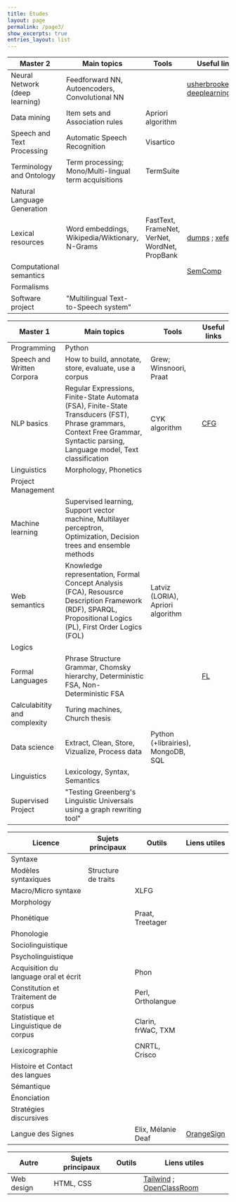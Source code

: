 ```yaml
---
title: Études
layout: page
permalink: /page3/
show_excerpts: true
entries_layout: list
---
```


| Master 2  | Main topics  | Tools | Useful links |
|-----------|--------------|-------|--------------|
| Neural Network (deep learning) | Feedforward NN, Autoencoders, Convolutional NN | | [usherbrooke][usherbrooke] ; [deeplearningbook][deeplearningbook] |
| Data mining | Item sets and Association rules | Apriori algorithm  | |
| Speech and Text Processing | Automatic Speech Recognition  | Visartico |  |
| Terminology and Ontology | Term processing; Mono/Multi-lingual term acquisitions | TermSuite  |   |
| Natural Language Generation  |     |   |     |
| Lexical resources   | Word embeddings, Wikipedia/Wiktionary, N-Grams | FastText, FrameNet, VerNet, WordNet, PropBank | [dumps][dumps] ; [xefer][xefer]  |
| Computational semantics   |     |     | [SemComp][SemComp]    |
| Formalisms |     |      |      |
| Software project  | "Multilingual Text-to-Speech system"   | | |

| Master 1  | Main topics  | Tools | Useful links |
|-----------|--------------|-------|--------------|
| Programming | Python     |       |              |
| Speech and Written Corpora  | How to build, annotate, store, evaluate, use a corpus | Grew; Winsnoori, Praat |  |
| NLP basics  | Regular Expressions, Finite-State Automata (FSA), Finite-State Transducers (FST), Phrase grammars, Context Free Grammar, Syntactic parsing, Language model, Text classification | CYK algorithm | [CFG][CFG] |
| Linguistics | Morphology, Phonetics | | |
| Project Management |  |  |  |
| Machine learning  | Supervised learning, Support vector machine, Multilayer perceptron, Optimization, Decision trees and ensemble methods |   |  |
| Web semantics  | Knowledge representation, Formal Concept Analysis (FCA),  Resousrce Description Framework (RDF), SPARQL, Propositional Logics (PL), First Order Logics (FOL) | Latviz (LORIA), Apriori algorithm   |
| Logics | | | |                                                                                                             |
| Formal Languages | Phrase Structure Grammar, Chomsky hierarchy, Deterministic FSA, Non-Deterministic FSA |  | [FL][FL] |
| Calculabitity and complexity   | Turing machines, Church thesis  |  |   |
| Data science  | Extract, Clean, Store, Vizualize, Process data   | Python (+librairies), MongoDB, SQL |  |
| Linguistics  | Lexicology, Syntax, Semantics | | | 
| Supervised Project  | "Testing Greenberg's Linguistic Universals using a graph rewriting tool"    |    |  |

| Licence | Sujets principaux   | Outils  | Liens utiles |
|---------|---------------------|---------|--------------|
| Syntaxe   |              |       |              |
| Modèles syntaxiques      | Structure de traits |||
| Macro/Micro syntaxe      |       | XLFG   ||
| Morphology||||
| Phonétique || Praat, Treetager ||
| Phonologie||||
| Sociolinguistique||||
| Psycholinguistique||||
| Acquisition du language oral et écrit || Phon ||
| Constitution et Traitement de corpus || Perl, Ortholangue ||
| Statistique et Linguistique de corpus || Clarin, frWaC, TXM ||
| Lexicographie ||CNRTL, Crisco ||
| Histoire et Contact des langues||||
| Sémantique||||
| Énonciation||||
| Stratégies discursives||||
| Langue des Signes   |     |Elix, Mélanie Deaf   | [OrangeSign][OrangeSign] |

| Autre   | Sujets principaux   | Outils  | Liens utiles |
|---------|---------------------|---------|--------------|
| Web design | HTML, CSS   |       | [Tailwind][Tailwind] ; [OpenClassRoom][OpenClassRoom]                    |

   [usherbrooke]: <http://info.usherbrooke.ca/hlarochelle/neural_networks/description.html>
   [deeplearningbook]: <https://www.deeplearningbook.org/>
   [dumps]: <https://dumps.wikimedia.org/>
   [xefer]: <https://xefer.com/wikipedia>
   [SemComp]: <https://members.loria.fr/PdeGroote/slides/SemComp.pdf>
   [CFG]: <https://aboutcomments-wordpress-com.cdn.ampproject.org/c/s/aboutcomments.wordpress.com/2020/10/18/context-free-grammars/amp/>
   [FL]: <https://members.loria.fr/PdeGroote/slides/FL1.pdf>
   [OrangeSign]: <https://signsatwork.orange-labs.fr/signs/mostrecent?isMostRecent=false&isSearch=false&fbclid=IwAR1CX26FSDXBIdeVudDo5YENtNW_7VVE5b0UfX1iBitWlJUiwKRGGyZY8c4>
   [Tailwind]: <https://tailwindui.com/?fbclid=IwAR1uD3VpwGsw5pFlI-YvnX-gFpUL7v_0u3kox1nn6sVWO8LJZM3IkhzZZrY>
   [OpenClassRoom]: <https://openclassrooms.com/fr/courses/1603881-apprenez-a-creer-votre-site-web-avec-html5-et-css3>
